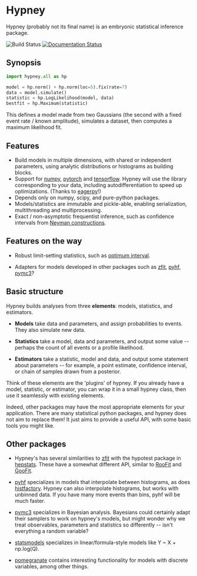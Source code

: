 Hypney
======

Hypney (probably not its final name) is an embryonic statistical inference package.

![Build Status](https://github.com/JelleAalbers/hypney/actions/workflows/pytest.yml/badge.svg)
[![Documentation Status](https://readthedocs.org/projects/hypney/badge/?version=latest)](https://hypney.readthedocs.io/en/latest/?badge=latest)

Synopsis
--------

```python
import hypney.all as hp

model = hp.norm() + hp.norm(loc=5).fix(rate=7)
data = model.simulate()
statistic = hp.LogLikelihood(model, data)
bestfit = hp.Maximum(statistic)
```

This defines a model made from two Gaussians (the second with a fixed event rate / known amplitude), simulates a dataset, then computes a maximum likelihood fit.


Features
--------
  * Build models in multiple dimensions, with shared or independent parameters, using analytic distributions or histograms as building blocks.
  * Support for [numpy](https://numpy.org/), [pytorch](https://pytorch.org/) and [tensorflow](https://www.tensorflow.org/). Hypney will use the library corresponding to your data, including autodifferentiation to speed up optimizations. (Thanks to [eagerpy](https://github.com/jonasrauber/eagerpy)!)
  * Depends only on numpy, scipy, and pure-python packages.
  * Models/statistics are immutable and pickle-able, enabling serialization, multithreading and multiprocessing.
  * Exact / non-asymptotic frequentist inference, such as confidence intervals from [Neyman constructions](https://en.wikipedia.org/wiki/Neyman_construction).

Features on the way
-------------------

 * Robust limit-setting statistics, such as [optimum interval](https://arxiv.org/abs/physics/0203002).

 * Adapters for models developed in other packages such as [zfit](https://github.com/zfit/zfit), [pyhf](https://github.com/scikit-hep/pyhf), [pymc3](https://github.com/pymc-devs/pymc3)?


Basic structure
----------------
Hypney builds analyses from three **elements**: models, statistics, and estimators.

  * **Models** take data and parameters, and assign probabilities to events. They also simulate new data.

  * **Statistics** take a model, data and parameters, and output some value -- perhaps the count of all events or a profile likelihood.

  * **Estimators** take a statistic, model and data, and output some statement about parameters -- for example, a point estimate, confidence interval, or chain of samples drawn from a posterior.

Think of these elements are the 'plugins' of hypney. If you already have a model, statistic, or estimator, you can wrap it in a small hypney class, then use it seamlessly with existing elements.

Indeed, other packages may have the most appropriate elements for your application. There are many statistical python packages, and hypney does not aim to replace them! It just aims to provide a useful API, with some basic tools you might like.

Other packages
--------------

  * Hypney's has several similarities to [zfit](https://github.com/zfit/zfit) with the hypotest package in [hepstats](https://github.com/scikit-hep/hepstats). These have a somewhat different API, similar to [RooFit](https://root.cern/manual/roofit/) and [GooFit](https://github.com/GooFit/GooFit).

  * [pyhf](https://github.com/scikit-hep/pyhf) specializes in models that interpolate between histograms, as does [histfactory](https://root.cern/doc/master/group__HistFactory.html). Hypney can also interpolate histograms, but works with unbinned data. If you have many more events than bins, pyhf will be much faster.

  * [pymc3](https://github.com/pymc-devs/pymc3) specializes in Bayesian analysis. Bayesians could certainly adapt their samplers to work on hypney's models, but might wonder why we treat observables, parameters and statistics so differently -- isn't everything a random variable?

  * [statsmodels](https://github.com/statsmodels/statsmodels) specializes in linear/formula-style models like Y ~ X + np.log(Q).

  * [pomegranate](https://github.com/jmschrei/pomegranate) contains interesting functionality for models with discrete variables, among other things.
